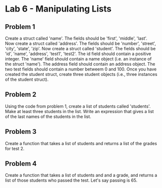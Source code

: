 # Lab 6 - Manipulating Lists



## Problem 1 
Create a struct called 'name'. The fields should be 'first', 'middle', 'last'. 
Now create a struct called 'address'. The fields should be 'number', 'street', 'city', 'state', 'zip'.
Now create a struct called 'student'. The fields should be 'id', 'name', 'address', 'test1', 'test2'. The id field should contain a positive integer. The 'name' field should contain a name object (i.e. an instance of the struct 'name'). The address field should contain an address object. The two test fields should contain a number betweem 0 and 100. Once you have created the student struct, create three student objects (i.e., three instances of the student struct).

## Problem 2
Using the code from problem 1, create a list of students called 'students'. Make at least three students in the list. Write an expression that gives a list of the last names of the students in the list.

## Problem 3
Create a function that takes a list of students and returns a list of the grades for test 2. 

## Problem 4
Create a function that takes a list of students and and a grade, and returns a list of those students who passed the test. Let's say passing is 65. 
